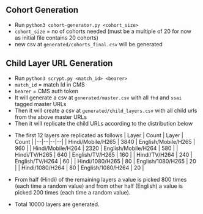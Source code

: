 ## Cohort Generation
- Run `python3 cohort-generator.py <cohort_size>`
- `cohort_size` = no of cohorts needed (must be a multiple of 20 for now as initial file contains 20 cohorts)
- new csv at `generated/cohorts_final.csv` will be generated

## Child Layer URL Generation
* Run `python3 scrypt.py <match_id> <bearer>` 
* `match_id` = match Id in CMS
* `bearer` = CMS auth token
* It will generate a csv at `generated/master.csv` with all `fhd` and `ssai` tagged master URLs
* Then it will create a csv at `generated/child_layers.csv` with all child urls from the above master URLs
* Then it will replicate the child URLs according to the distribution below
- The first 12 layers are replicated as follows
	| Layer | Count | Layer | Count |
	|--|--|--|--|
	| Hindi/Mobile/H265 | 3840 | English/Mobile/H265 | 960  |
	| Hindi/Mobile/H264 | 2320 | English/Mobile/H264 | 580 |
	| Hindi/TV/H265 | 640 | English/TV/H265 | 160 |
	| Hindi/TV/H264 | 240 | English/TV/H264 | 60 |
	| Hindi/1080/H265 | 80 | English/1080/H265 | 20 |
	| Hindi/1080/H264 | 80 | English/1080/H264 | 20 |

- From half (Hindi) of the remaining layers a value is picked 800 times (each time a random value) and from other half (English) a value is picked 200 times (each time a random value).
- Total 10000 layers are generated.